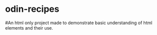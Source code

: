 # odin-recipes
#An html only project made to demonstrate basic understanding of html elements and their use.